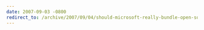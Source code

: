 ```yaml
---
date: 2007-09-03 -0800
redirect_to: /archive/2007/09/04/should-microsoft-really-bundle-open-source-software.aspx/
---
```

